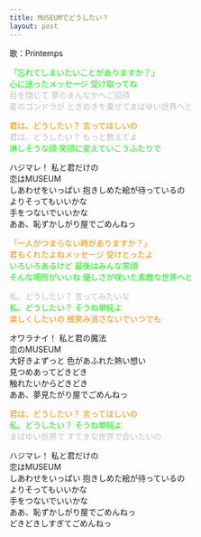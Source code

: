 ```yaml
---
title: MUSEUMでどうしたい？
layout: post
---
```

歌：Printemps

<p><font color="lime">「忘れてしまいたいことがありますか？」<br />
心に送ったメッセージ 受け取ってね</font><br />
<font color="silver">目を閉じて 夢のまんなかへご招待<br />
星のゴンドラが ときめきを乗せてまばゆい世界へと</font></p>

<p><font color="darkorange">君は、どうしたい？ 言ってほしいの</font><br />
<font color="silver">君は、どうしたい？ もっと教えてよ</font><br />
<font color="lime">淋しそうな顔 笑顔に変えていこうふたりで</font></p>

<p>ハジマレ！ 私と君だけの<br />
恋はMUSEUM<br />
しあわせをいっぱい 抱きしめた絵が待っているの<br />
よりそってもいいかな<br />
手をつないでいいかな<br />
ああ、恥ずかしがり屋でごめんねっ</p>

<p><font color="darkorange">「一人がつまらない時がありますか？」<br />
君もくれたよねメッセージ 受けとったよ</font><br />
<font color="lime">いろいろあるけど 最後はみんな笑顔<br />
そんな場所がいいね 優しさが咲いた素敵な世界へと</font></p>

<p><font color="silver">私、どうしたい？ 言ってみたいな</font><br />
<font color="lime">私、どうしたい？ そうね単純よ</font><br />
<font color="darkorange">楽しくしたいの 微笑み消さないでいつでも</font></p>

<p>オワラナイ！ 私と君の魔法<br />
恋のMUSEUM<br />
大好きよずっと 色があふれた熱い想い<br />
見つめあってどきどき<br />
触れたいからどきどき<br />
ああ、夢見たがり屋でごめんねっ</p>

<p><font color="darkorange">君は、どうしたい？ 言ってほしいの</font><br />
<font color="lime">私、どうしたい？ そうね単純よ</font><br />
<font color="silver">まばゆい世界で すてきな世界で会いたいの</font></p>

<p>ハジマレ！ 私と君だけの<br />
恋はMUSEUM<br />
しあわせをいっぱい 抱きしめた絵が待っているの<br />
よりそってもいいかな<br />
手をつないでいいかな<br />
ああ、恥ずかしがり屋でごめんねっ<br />
どきどきしすぎてごめんねっ</p>